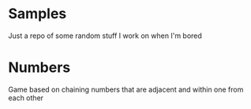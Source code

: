 # Samples

Just a repo of some random stuff I work on when I'm bored

# Numbers

Game based on chaining numbers that are adjacent and within one from each other
